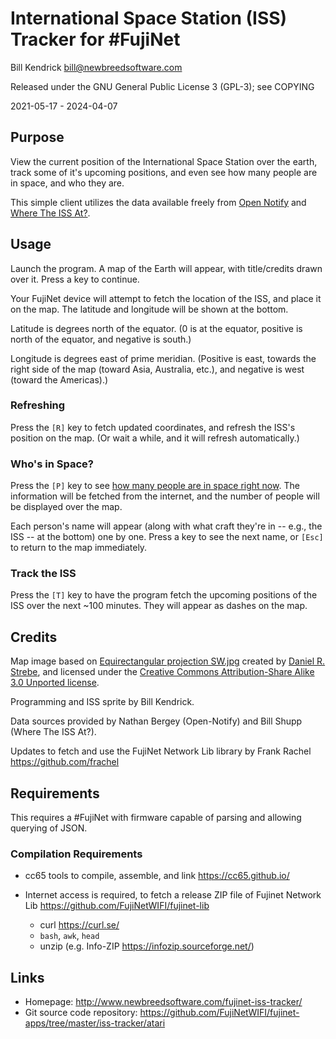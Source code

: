 International Space Station (ISS) Tracker for #FujiNet
======================================================

Bill Kendrick <bill@newbreedsoftware.com>

Released under the GNU General Public License 3 (GPL-3);
see COPYING

2021-05-17 - 2024-04-07

## Purpose
View the current position of the International Space Station
over the earth, track some of it's upcoming positions,
and even see how many people are in space, and who they are.

This simple client utilizes the data available freely from
[Open Notify](http://open-notify.org/) and
[Where The ISS At?](https://wheretheiss.at/).

## Usage
Launch the program.  A map of the Earth will appear, with
title/credits drawn over it.  Press a key to continue.

Your FujiNet device will attempt to fetch the location of
the ISS, and place it on the map.  The latitude and longitude
will be shown at the bottom.

Latitude is degrees north of the equator.  (0 is at the equator,
positive is north of the equator, and negative is south.)

Longitude is degrees east of prime meridian.  (Positive is east, towards
the right side of the map (toward Asia, Australia, etc.), and negative
is west (toward the Americas).)

### Refreshing
Press the `[R]` key to fetch updated coordinates, and refresh the ISS's
position on the map.  (Or wait a while, and it will refresh automatically.)

### Who's in Space?
Press the `[P]` key to see
[how many people are in space right now](https://www.howmanypeopleareinspacerightnow.com/).
The information will be fetched from the internet, and the number of
people will be displayed over the map.

Each person's name will appear (along with what craft they're in --
e.g., the ISS -- at the bottom) one by one.  Press a key to see
the next name, or `[Esc]` to return to the map immediately.

### Track the ISS
Press the `[T]` key to have the program fetch the upcoming
positions of the ISS over the next ~100 minutes.  They will
appear as dashes on the map.

## Credits
Map image based on [Equirectangular projection SW.jpg](https://commons.wikimedia.org/wiki/File:Equirectangular_projection_SW.jpg)
created by [Daniel R. Strebe](https://commons.wikimedia.org/wiki/User:Strebe),
and licensed under the
[Creative Commons Attribution-Share Alike 3.0 Unported license](https://creativecommons.org/licenses/by-sa/3.0/deed.en).

Programming and ISS sprite by Bill Kendrick.

Data sources provided by Nathan Bergey (Open-Notify)
and Bill Shupp (Where The ISS At?).

Updates to fetch and use the FujiNet Network Lib library
by Frank Rachel <https://github.com/frachel>

## Requirements
This requires a #FujiNet with firmware capable of parsing and
allowing querying of JSON.

### Compilation Requirements

 * cc65 tools to compile, assemble, and link
   <https://cc65.github.io/>

 * Internet access is required, to fetch a release ZIP file
   of Fujinet Network Lib <https://github.com/FujiNetWIFI/fujinet-lib>
   + curl <https://curl.se/>
   + `bash`, `awk`, `head`
   + unzip (e.g. Info-ZIP <https://infozip.sourceforge.net/>)

## Links
- Homepage: http://www.newbreedsoftware.com/fujinet-iss-tracker/
- Git source code repository: https://github.com/FujiNetWIFI/fujinet-apps/tree/master/iss-tracker/atari

